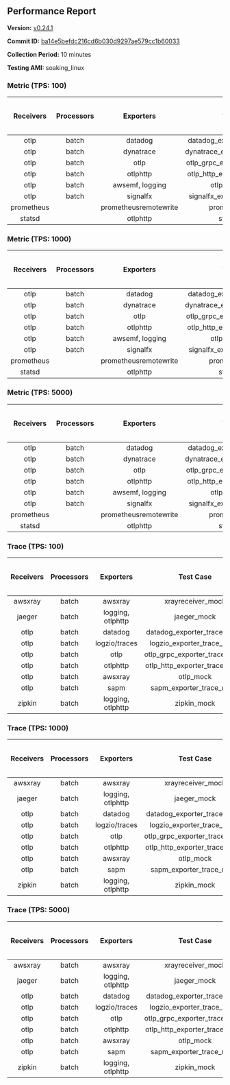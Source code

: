 ## Performance Report

**Version:** [v0.24.1](https://github.com/aws-observability/aws-otel-collector/releases/tag/v0.24.1)

**Commit ID:** [ba14e5befdc216cd6b030d9297ae579cc1b60033](https://github.com/aws-observability/aws-otel-collector/commit/ba14e5befdc216cd6b030d9297ae579cc1b60033)

**Collection Period:** 10 minutes

**Testing AMI:** soaking_linux


### Metric (TPS: 100)
| Receivers | Processors | Exporters | Test Case | Data Type | Instance Type | Avg CPU Usage (Percent) | Avg Memory Usage (Megabytes) | Max CPU Usage (Percent) | Max Memory Usage (Megabytes) |
|:---------:|:----------:|:---------:|:---------:|:---------:|:-------------:|:-----------------------:|:----------------------------:|:-----------------------:|:----------------------------:|
| otlp | batch | datadog | datadog_exporter_metric_mock | otlp | m5.2xlarge | 0.04 | 70.65 | 0.20 | 72.59 |
| otlp | batch | dynatrace | dynatrace_exporter_metric_mock | otlp | m5.2xlarge | 0.04 | 65.99 | 0.20 | 66.02 |
| otlp | batch | otlp | otlp_grpc_exporter_metric_mock | otlp | m5.2xlarge | 0.03 | 65.90 | 0.20 | 66.26 |
| otlp | batch | otlphttp | otlp_http_exporter_metric_mock | otlp | m5.2xlarge | 0.03 | 66.23 | 0.20 | 66.68 |
| otlp | batch | awsemf, logging | otlp_metric_mock | otlp | m5.2xlarge | 0.04 | 66.17 | 0.20 | 66.59 |
| otlp | batch | signalfx | signalfx_exporter_metric_mock | otlp | m5.2xlarge | 0.04 | 66.44 | 0.20 | 66.65 |
| prometheus |  | prometheusremotewrite | prometheus_mock | prometheus | m5.2xlarge | 0.09 | 81.67 | 0.30 | 82.95 |
| statsd |  | otlphttp | statsd_mock | statsd | m5.2xlarge | 0.01 | 66.07 | 0.10 | 66.75 |

### Metric (TPS: 1000)
| Receivers | Processors | Exporters | Test Case | Data Type | Instance Type | Avg CPU Usage (Percent) | Avg Memory Usage (Megabytes) | Max CPU Usage (Percent) | Max Memory Usage (Megabytes) |
|:---------:|:----------:|:---------:|:---------:|:---------:|:-------------:|:-----------------------:|:----------------------------:|:-----------------------:|:----------------------------:|
| otlp | batch | datadog | datadog_exporter_metric_mock | otlp | m5.2xlarge | 0.04 | 69.31 | 0.20 | 70.61 |
| otlp | batch | dynatrace | dynatrace_exporter_metric_mock | otlp | m5.2xlarge | 0.04 | 67.14 | 0.20 | 67.31 |
| otlp | batch | otlp | otlp_grpc_exporter_metric_mock | otlp | m5.2xlarge | 0.05 | 65.67 | 0.20 | 66.18 |
| otlp | batch | otlphttp | otlp_http_exporter_metric_mock | otlp | m5.2xlarge | 0.04 | 65.86 | 0.20 | 66.10 |
| otlp | batch | awsemf, logging | otlp_metric_mock | otlp | m5.2xlarge | 0.03 | 66.73 | 0.20 | 67.44 |
| otlp | batch | signalfx | signalfx_exporter_metric_mock | otlp | m5.2xlarge | 0.04 | 66.82 | 0.20 | 67.45 |
| prometheus |  | prometheusremotewrite | prometheus_mock | prometheus | m5.2xlarge | 1.04 | 111.27 | 1.80 | 116.00 |
| statsd |  | otlphttp | statsd_mock | statsd | m5.2xlarge | 0.01 | 66.99 | 0.10 | 67.18 |

### Metric (TPS: 5000)
| Receivers | Processors | Exporters | Test Case | Data Type | Instance Type | Avg CPU Usage (Percent) | Avg Memory Usage (Megabytes) | Max CPU Usage (Percent) | Max Memory Usage (Megabytes) |
|:---------:|:----------:|:---------:|:---------:|:---------:|:-------------:|:-----------------------:|:----------------------------:|:-----------------------:|:----------------------------:|
| otlp | batch | datadog | datadog_exporter_metric_mock | otlp | m5.2xlarge | 0.04 | 68.18 | 0.20 | 70.84 |
| otlp | batch | dynatrace | dynatrace_exporter_metric_mock | otlp | m5.2xlarge | 0.04 | 65.01 | 0.20 | 65.56 |
| otlp | batch | otlp | otlp_grpc_exporter_metric_mock | otlp | m5.2xlarge | 0.05 | 65.80 | 0.20 | 65.82 |
| otlp | batch | otlphttp | otlp_http_exporter_metric_mock | otlp | m5.2xlarge | 0.03 | 66.37 | 0.20 | 66.74 |
| otlp | batch | awsemf, logging | otlp_metric_mock | otlp | m5.2xlarge | 0.05 | 66.07 | 0.20 | 66.51 |
| otlp | batch | signalfx | signalfx_exporter_metric_mock | otlp | m5.2xlarge | 0.04 | 67.12 | 0.20 | 67.48 |
| prometheus |  | prometheusremotewrite | prometheus_mock | prometheus | m5.2xlarge | 5.72 | 237.67 | 9.70 | 262.50 |
| statsd |  | otlphttp | statsd_mock | statsd | m5.2xlarge | 0.01 | 65.70 | 0.10 | 66.11 |

### Trace (TPS: 100)
| Receivers | Processors | Exporters | Test Case | Data Type | Instance Type | Avg CPU Usage (Percent) | Avg Memory Usage (Megabytes) | Max CPU Usage (Percent) | Max Memory Usage (Megabytes) |
|:---------:|:----------:|:---------:|:---------:|:---------:|:-------------:|:-----------------------:|:----------------------------:|:-----------------------:|:----------------------------:|
| awsxray | batch | awsxray | xrayreceiver_mock | xray | m5.2xlarge | 4.04 | 80.16 | 4.30 | 81.82 |
| jaeger | batch | logging, otlphttp | jaeger_mock | jaeger | m5.2xlarge | 3.05 | 86.12 | 15.60 | 88.37 |
| otlp | batch | datadog | datadog_exporter_trace_mock | otlp | m5.2xlarge | 3.57 | 82.52 | 4.00 | 86.43 |
| otlp | batch | logzio/traces | logzio_exporter_trace_mock | otlp | m5.2xlarge | 4.14 | 81.05 | 4.70 | 83.62 |
| otlp | batch | otlp | otlp_grpc_exporter_trace_mock | otlp | m5.2xlarge | 3.10 | 141.95 | 4.50 | 193.64 |
| otlp | batch | otlphttp | otlp_http_exporter_trace_mock | otlp | m5.2xlarge | 4.47 | 80.15 | 4.70 | 81.72 |
| otlp | batch | awsxray | otlp_mock | otlp | m5.2xlarge | 3.41 | 79.74 | 3.60 | 81.84 |
| otlp | batch | sapm | sapm_exporter_trace_mock | otlp | m5.2xlarge | 4.13 | 93.67 | 4.40 | 95.67 |
| zipkin | batch | logging, otlphttp | zipkin_mock | zipkin | m5.2xlarge | 5.43 | 85.53 | 17.90 | 90.56 |

### Trace (TPS: 1000)
| Receivers | Processors | Exporters | Test Case | Data Type | Instance Type | Avg CPU Usage (Percent) | Avg Memory Usage (Megabytes) | Max CPU Usage (Percent) | Max Memory Usage (Megabytes) |
|:---------:|:----------:|:---------:|:---------:|:---------:|:-------------:|:-----------------------:|:----------------------------:|:-----------------------:|:----------------------------:|
| awsxray | batch | awsxray | xrayreceiver_mock | xray | m5.2xlarge | 19.64 | 83.66 | 20.20 | 86.50 |
| jaeger | batch | logging, otlphttp | jaeger_mock | jaeger | m5.2xlarge | 25.17 | 149.97 | 43.60 | 173.79 |
| otlp | batch | datadog | datadog_exporter_trace_mock | otlp | m5.2xlarge | 29.90 | 91.12 | 30.80 | 100.04 |
| otlp | batch | logzio/traces | logzio_exporter_trace_mock | otlp | m5.2xlarge | 28.29 | 80.81 | 28.70 | 83.10 |
| otlp | batch | otlp | otlp_grpc_exporter_trace_mock | otlp | m5.2xlarge | 25.53 | 738.58 | 37.00 | 1203.82 |
| otlp | batch | otlphttp | otlp_http_exporter_trace_mock | otlp | m5.2xlarge | 24.74 | 80.98 | 25.20 | 83.12 |
| otlp | batch | awsxray | otlp_mock | otlp | m5.2xlarge | 26.95 | 82.71 | 27.50 | 85.54 |
| otlp | batch | sapm | sapm_exporter_trace_mock | otlp | m5.2xlarge | 23.84 | 94.75 | 24.20 | 96.89 |
| zipkin | batch | logging, otlphttp | zipkin_mock | zipkin | m5.2xlarge | 38.61 | 321.60 | 55.20 | 491.52 |

### Trace (TPS: 5000)
| Receivers | Processors | Exporters | Test Case | Data Type | Instance Type | Avg CPU Usage (Percent) | Avg Memory Usage (Megabytes) | Max CPU Usage (Percent) | Max Memory Usage (Megabytes) |
|:---------:|:----------:|:---------:|:---------:|:---------:|:-------------:|:-----------------------:|:----------------------------:|:-----------------------:|:----------------------------:|
| awsxray | batch | awsxray | xrayreceiver_mock | xray | m5.2xlarge | 27.11 | 96.40 | 29.10 | 103.69 |
| jaeger | batch | logging, otlphttp | jaeger_mock | jaeger | m5.2xlarge | 25.09 | 180.25 | 43.50 | 210.75 |
| otlp | batch | datadog | datadog_exporter_trace_mock | otlp | m5.2xlarge | 125.31 | 93.46 | 128.11 | 97.60 |
| otlp | batch | logzio/traces | logzio_exporter_trace_mock | otlp | m5.2xlarge | 118.44 | 85.45 | 121.30 | 88.81 |
| otlp | batch | otlp | otlp_grpc_exporter_trace_mock | otlp | m5.2xlarge | 108.69 | 3413.32 | 168.89 | 5996.36 |
| otlp | batch | otlphttp | otlp_http_exporter_trace_mock | otlp | m5.2xlarge | 101.79 | 83.31 | 103.20 | 86.01 |
| otlp | batch | awsxray | otlp_mock | otlp | m5.2xlarge | 106.17 | 12340.59 | 337.99 | 27284.87 |
| otlp | batch | sapm | sapm_exporter_trace_mock | otlp | m5.2xlarge | 99.50 | 99.50 | 101.91 | 100.74 |
| zipkin | batch | logging, otlphttp | zipkin_mock | zipkin | m5.2xlarge | 36.78 | 449.00 | 54.60 | 669.13 |
